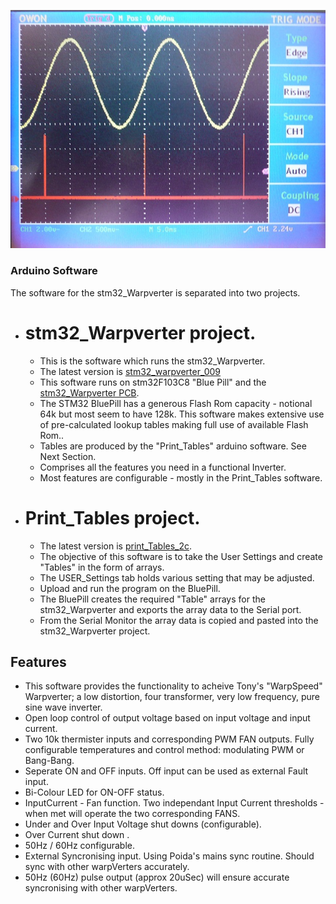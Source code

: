  ![Inverter View](https://github.com/mackelec/StepInverter/blob/master/stm32WarpVerter/images/stm32_warpverter_scope.jpg)

###  Arduino Software

The software for the stm32_Warpverter is separated into two projects.

* # stm32_Warpverter project.  
  * This is the software which runs the stm32_Warpverter.  
  * The latest version is [stm32_warpverter_009](https://github.com/mackelec/StepInverter/tree/master/stm32WarpVerter/Arduino/stm32_Warpverter/stm32_Warpverter_009)
  *  This software runs on stm32F103C8 "Blue Pill" and the [stm32_Warpverter PCB](https://github.com/mackelec/StepInverter/tree/master/stm32WarpVerter/PCB).
  *  The STM32 BluePill has a generous Flash Rom capacity - notional 64k but most seem to have 128k. This software makes extensive use of pre-calculated lookup tables making full use of available Flash Rom..  
  *  Tables are produced by the "Print_Tables" arduino software.  See Next Section.  
  *  Comprises all the features you need in a functional Inverter.
  *  Most features are configurable - mostly in the Print_Tables software.

* # Print_Tables project.  
  *  The latest version is [print_Tables_2c](https://github.com/mackelec/StepInverter/tree/master/stm32WarpVerter/Arduino/Print_Tables/print_Tables_02).
  *  The objective of this software is to take the User Settings and create "Tables" in the form of arrays.  
  *  The USER_Settings tab holds various setting that may be adjusted.  
  *  Upload and run the program on the BluePill.  
  *  The BluePill creates the required "Table" arrays for the stm32_Warpverter and exports the array data to the Serial port.  
  *  From the Serial Monitor the array data is copied and pasted into the stm32_Warpverter project.
  

## Features

* This software provides the functionality to acheive Tony's "WarpSpeed" Warpverter; a low distortion, four transformer, very low frequency, pure sine wave inverter.
* Open loop control of output voltage based on input voltage and input current.  
* Two 10k thermister inputs and corresponding PWM FAN outputs.  Fully configurable temperatures and control method: modulating PWM or Bang-Bang.
* Seperate ON and OFF inputs.  Off input can be used as external Fault input.
* Bi-Colour LED for ON-OFF status.
* InputCurrent - Fan function.  Two independant Input Current thresholds - when met will operate the two corresponding FANS. 
* Under and Over Input Voltage shut downs (configurable).
* Over Current shut down .
* 50Hz / 60Hz configurable. 
* External Syncronising input.  Using Poida's mains sync routine.  Should sync with other warpVerters accurately.
* 50Hz (60Hz) pulse output (approx 20uSec) will ensure accurate syncronising with other warpVerters.
